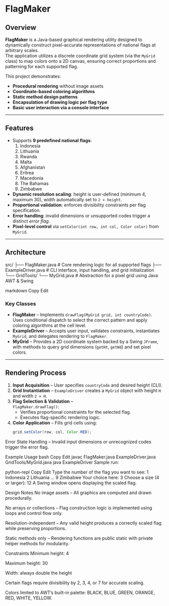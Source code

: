 # FlagMaker

## Overview
**FlagMaker** is a Java-based graphical rendering utility designed to dynamically construct pixel-accurate representations of national flags at arbitrary scales.  
The application utilizes a discrete coordinate grid system (via the `MyGrid` class) to map colors onto a 2D canvas, ensuring correct proportions and patterning for each supported flag.

This project demonstrates:
- **Procedural rendering** without image assets
- **Coordinate-based coloring algorithms**
- **Static method design patterns**
- **Encapsulation of drawing logic per flag type**
- **Basic user interaction via a console interface**

---

## Features
- Supports **9 predefined national flags**:
  1. Indonesia  
  2. Lithuania  
  3. Rwanda  
  4. Malta  
  5. Afghanistan  
  6. Eritrea  
  7. Macedonia  
  8. The Bahamas  
  9. Zimbabwe
- **Dynamic resolution scaling**: height is user-defined (minimum 4, maximum 30), width automatically set to `2 × height`.
- **Proportional validation**: enforces divisibility constraints per flag specification.
- **Error handling**: invalid dimensions or unsupported codes trigger a distinct *error flag*.
- **Pixel-level control** via `setColor(int row, int col, Color color)` from `MyGrid`.

---

## Architecture
src/
├── FlagMaker.java # Core rendering logic for all supported flags
├── ExampleDriver.java # CLI interface, input handling, and grid initialization
└── GridTools/
└── MyGrid.java # Abstraction for a pixel grid using Java AWT & Swing

markdown
Copy
Edit

### Key Classes
- **FlagMaker** – Implements `drawFlag(MyGrid grid, int countryCode)`. Uses conditional dispatch to select the correct pattern and apply coloring algorithms at the cell level.
- **ExampleDriver** – Accepts user input, validates constraints, instantiates `MyGrid`, and delegates rendering to `FlagMaker`.
- **MyGrid** – Provides a 2D coordinate system backed by a Swing `JFrame`, with methods to query grid dimensions (`getHt`, `getWd`) and set pixel colors.

---

## Rendering Process
1. **Input Acquisition** – User specifies `countryCode` and desired height (CLI).
2. **Grid Instantiation** – `ExampleDriver` creates a `MyGrid` object with height `H` and width `2 × H`.
3. **Flag Selection & Validation** –  
   `FlagMaker.drawFlag()`:
   - Verifies proportional constraints for the selected flag.
   - Executes flag-specific rendering logic.
4. **Color Application** – Fills grid cells using:
   ```java
   grid.setColor(row, col, Color.RED);
Error State Handling – Invalid input dimensions or unrecognized codes trigger the error flag.

Example Usage
bash
Copy
Edit
javac FlagMaker.java ExampleDriver.java GridTools/MyGrid.java
java ExampleDriver
Sample run:

python-repl
Copy
Edit
Type the number of the flag you want to see:
1 Indonesia
2 Lithuania
...
9 Zimbabwe
Your choice here: 3
Choose a size (4 or larger): 12
A Swing window opens displaying the scaled flag.

Design Notes
No image assets – All graphics are computed and drawn procedurally.

No arrays or collections – Flag construction logic is implemented using loops and control flow only.

Resolution-independent – Any valid height produces a correctly scaled flag while preserving proportions.

Static methods only – Rendering functions are public static with private helper methods for modularity.

Constraints
Minimum height: 4

Maximum height: 30

Width: always double the height

Certain flags require divisibility by 2, 3, 4, or 7 for accurate scaling.

Colors limited to AWT’s built-in palette: BLACK, BLUE, GREEN, ORANGE, RED, WHITE, YELLOW.
